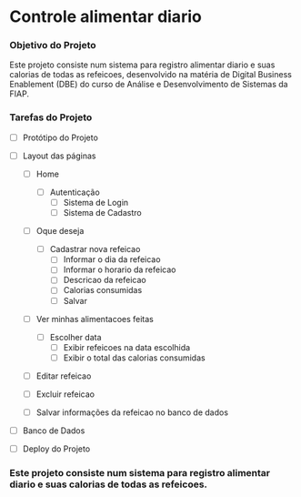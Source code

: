 # Controle alimentar diario
### Objetivo do Projeto
Este projeto consiste num sistema para registro alimentar diario e suas calorias de todas as refeicoes, desenvolvido na matéria de Digital Business Enablement (DBE) do curso de Análise e Desenvolvimento de Sistemas da FIAP.

### Tarefas do Projeto 
 - [ ] Protótipo do Projeto
 - [ ] Layout das páginas
	 - [ ] Home
        - [ ] Autenticação
	        - [ ] Sistema de Login
	        - [ ] Sistema de Cadastro
	- [ ] Oque deseja
        - [ ] Cadastrar nova refeicao
            - [ ] Informar o dia da refeicao
            - [ ] Informar o horario da refeicao
            - [ ] Descricao da refeicao
            - [ ] Calorias consumidas
            - [ ] Salvar
    - [ ] Ver minhas alimentacoes feitas
        - [ ] Escolher data
            - [ ] Exibir refeicoes na data escolhida
            - [ ] Exibir o total das calorias consumidas
    - [ ] Editar refeicao
	- [ ] Excluir refeicao

    - [ ] Salvar informações da refeicao no banco de dados
 - [ ] Banco de Dados	 
	 
 - [ ] Deploy do Projeto
### Este projeto consiste num sistema para registro alimentar diario e suas calorias de todas as refeicoes.